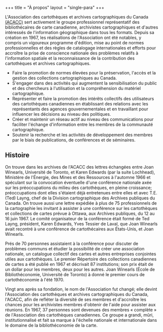 +++
title = "À propos"
layout = "single-para"
+++

L'Association des cartothèques et archives cartographiques du Canada [(ACACC)](https://acmla-acacc.ca/) sert activement le groupe professionnel représentatif des bibliothécaires de carte canadienne, archivistes cartographiques et d'autres intéressés de l'information géographique dans tous les formats. Depuis sa création en 1967, les réalisations de l'Association ont été notables, y compris un vigoureux programme d'édition, mise au point de normes professionnelles et des règles de catalogage internationales et efforts pour accroître la prise de conscience nationale des problèmes relatifs à l'information spatiale et la reconnaissance de la contribution des cartothèques et archives cartographiques.
- Faire la promotion de normes élevées pour la préservation, l'accès et la gestion des collections cartographiques au Canada.
- S'engager dans des activités qui augmentent la sensibilisation du public et des chercheurs à l'utilisation et la compréhension du matériel cartographique.
- Représenter et faire la promotion des intérêts collectifs des utilisateurs des cartothèques canadiennes en établissant des relations avec les représentants des agences gouvernementales et en travaillant pour influencer les décisions au niveau des politiques.
- Créer et maintenir un réseau actif au niveau des communications pour faciliter l'échange d'information entre les membres de la communauté cartographique.
- Soutenir la recherche et les activités de développement des membres par le biais de publications, de conférences et de séminaires.

## Histoire

On trouve dans les archives de l'ACACC des lettres échangées entre Joan Winearls, Université de Toronto, et Karen Edwards (par la suite Lochhead), Ministère de l'Énergie, des Mines et des Ressources à l'automne 1966 et spéculant sur la convocation éventuelle d'une conférence nationale axée sur les préoccupations du milieu des cartothèques, en pleine croissance; préoccupations dont elles s'étaient déjà entretenues entre elles et avec T.E. (Ted) Layng, chef de la Division cartographique des Archives publiques du Canada. On trouve aussi une lettre expédiée à plus de 75 professionnels de la cartographie les invitant à assister à une conférence sur les cartothèques et collections de cartes prévue à Ottawa, aux Archives publiques, du 12 au 16 juin 1967. Le comité organisateur de la conférence était formé de Ted Layng, président, Karen Edwards, Yves Tessier de Laval, que Joan Winearls avait recontré à une conférence de cartothécaires aux États-Unis, et Joan Winearls.

Prés de 70 personnes assistaient à la conférence pour discuter de problèmes communs et étudier la possibilité de créer une association nationale, un catalogue collectif des cartes et autres entreprises conjointes utiles aux cartothèques. Le premier Répertoire des collections canadiennes de cartes a été publié en 1967 et décrivait 87 institutions; son prix était de un dollar pour les membres, deux pour les autres. Joan Winearls (École de Bibliothéconomie, Université de Toronto) à donné le premier cours de cartothéconomie à l'été 1970.

Vingt ans après sa fondation, le nom de l'Association fut changé; elle devint l'Association des cartothèques et archives cartographiques du Canada, l'ACACC, afin de refléter la diversité de ses membres et d'accroître les chances pour les archivistes membres d'obtenir de l'aide pour assister aux réunions. En 1967, 37 personnes sont devenues des membres « complète » de l'Association des cartothèques canadiennes. Ce groupe a grandi, mûri, institutionnalisé et fait sa marque à l'échelle nationale et internationale dans le domaine de la bibliothéconomie de la carte.
